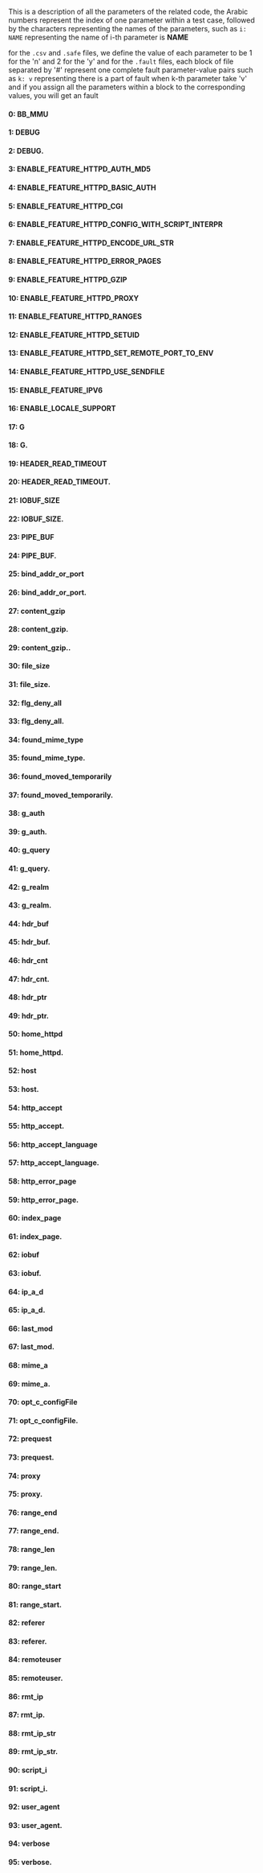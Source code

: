 This is a description of all the parameters of the related code,
the Arabic numbers represent the index of one parameter within a test case,
followed by the characters representing the names of the parameters,
such as `i: NAME` representing the name of i-th parameter is **NAME** 


for the `.csv` and `.safe` files, we define the value of each parameter to be 1 for the 'n' and 2 for the 'y'
and for the `.fault` files, each block of file separated by '#' represent one complete fault parameter-value pairs
such as `k: v` representing there is a part of fault when k-th parameter take 'v'
and if you assign all the parameters within a block to the corresponding values, you will get an fault


#### 0: BB_MMU 
#### 1: DEBUG 
#### 2: DEBUG. 
#### 3: ENABLE_FEATURE_HTTPD_AUTH_MD5 
#### 4: ENABLE_FEATURE_HTTPD_BASIC_AUTH 
#### 5: ENABLE_FEATURE_HTTPD_CGI 
#### 6: ENABLE_FEATURE_HTTPD_CONFIG_WITH_SCRIPT_INTERPR 
#### 7: ENABLE_FEATURE_HTTPD_ENCODE_URL_STR 
#### 8: ENABLE_FEATURE_HTTPD_ERROR_PAGES 
#### 9: ENABLE_FEATURE_HTTPD_GZIP 
#### 10: ENABLE_FEATURE_HTTPD_PROXY 
#### 11: ENABLE_FEATURE_HTTPD_RANGES 
#### 12: ENABLE_FEATURE_HTTPD_SETUID 
#### 13: ENABLE_FEATURE_HTTPD_SET_REMOTE_PORT_TO_ENV 
#### 14: ENABLE_FEATURE_HTTPD_USE_SENDFILE 
#### 15: ENABLE_FEATURE_IPV6 
#### 16: ENABLE_LOCALE_SUPPORT 
#### 17: G 
#### 18: G. 
#### 19: HEADER_READ_TIMEOUT 
#### 20: HEADER_READ_TIMEOUT. 
#### 21: IOBUF_SIZE 
#### 22: IOBUF_SIZE. 
#### 23: PIPE_BUF 
#### 24: PIPE_BUF. 
#### 25: bind_addr_or_port 
#### 26: bind_addr_or_port. 
#### 27: content_gzip 
#### 28: content_gzip. 
#### 29: content_gzip.. 
#### 30: file_size 
#### 31: file_size. 
#### 32: flg_deny_all 
#### 33: flg_deny_all. 
#### 34: found_mime_type 
#### 35: found_mime_type. 
#### 36: found_moved_temporarily 
#### 37: found_moved_temporarily. 
#### 38: g_auth 
#### 39: g_auth. 
#### 40: g_query 
#### 41: g_query. 
#### 42: g_realm 
#### 43: g_realm. 
#### 44: hdr_buf 
#### 45: hdr_buf. 
#### 46: hdr_cnt 
#### 47: hdr_cnt. 
#### 48: hdr_ptr 
#### 49: hdr_ptr. 
#### 50: home_httpd 
#### 51: home_httpd. 
#### 52: host 
#### 53: host. 
#### 54: http_accept 
#### 55: http_accept. 
#### 56: http_accept_language 
#### 57: http_accept_language. 
#### 58: http_error_page 
#### 59: http_error_page. 
#### 60: index_page 
#### 61: index_page. 
#### 62: iobuf 
#### 63: iobuf. 
#### 64: ip_a_d 
#### 65: ip_a_d. 
#### 66: last_mod 
#### 67: last_mod. 
#### 68: mime_a 
#### 69: mime_a. 
#### 70: opt_c_configFile 
#### 71: opt_c_configFile. 
#### 72: prequest 
#### 73: prequest. 
#### 74: proxy 
#### 75: proxy. 
#### 76: range_end 
#### 77: range_end. 
#### 78: range_len 
#### 79: range_len. 
#### 80: range_start 
#### 81: range_start. 
#### 82: referer 
#### 83: referer. 
#### 84: remoteuser 
#### 85: remoteuser. 
#### 86: rmt_ip 
#### 87: rmt_ip. 
#### 88: rmt_ip_str 
#### 89: rmt_ip_str. 
#### 90: script_i 
#### 91: script_i. 
#### 92: user_agent 
#### 93: user_agent. 
#### 94: verbose 
#### 95: verbose. 
